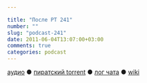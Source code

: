 ```yaml
---

title: "После РТ 241"
number: ""
slug: "podcast-241"
date: 2011-06-04T13:07:00+03:00
comments: true
categories: podcast
---
```

[аудио](http://cdn.radio-t.com/rt241post.mp3) ● [пиратский torrent](http://pirates.radio-t.com/torrents/rt241post.mp3.torrent) ● [лог чата](http://chat.radio-t.com/logs/radio-t-241.html) ● [wiki](http://wiki.radio-t.com/%D0%9F%D0%BE%D1%81%D0%BB%D0%B5_%D0%A0%D0%A2_241)<audio src="http://cdn.radio-t.com/rt241post.mp3" preload="none">
